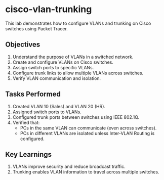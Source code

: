 # cisco-vlan-trunking

This lab demonstrates how to configure VLANs and trunking on Cisco switches using Packet Tracer.

## Objectives
1.  Understand the purpose of VLANs in a switched network.
2.  Create and configure VLANs on Cisco switches.
3.  Assign switch ports to specific VLANs.
4.  Configure trunk links to allow multiple VLANs across switches.
5.  Verify VLAN communication and isolation.

## Tasks Performed
1. Created VLAN 10 (Sales) and VLAN 20 (HR).
2. Assigned switch ports to VLANs.
3. Configured trunk ports between switches using IEEE 802.1Q.
4. Verified that:
   - PCs in the same VLAN can communicate (even across switches).
   - PCs in different VLANs are isolated unless Inter-VLAN Routing is configured.

## Key Learnings
1.  VLANs improve security and reduce broadcast traffic.
2.  Trunking enables VLAN information to travel across multiple switches.
